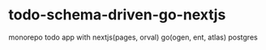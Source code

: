 # todo-schema-driven-go-nextjs
monorepo todo app with nextjs(pages, orval) go(ogen, ent, atlas) postgres

